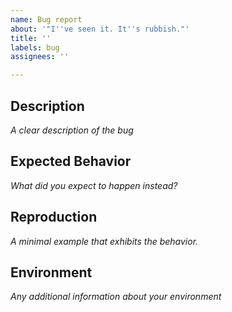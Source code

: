 ```yaml
---
name: Bug report
about: '"I''ve seen it. It''s rubbish."'
title: ''
labels: bug
assignees: ''

---
```


## Description
*A clear description of the bug*


## Expected Behavior
*What did you expect to happen instead?*


## Reproduction
*A minimal example that exhibits the behavior.*


## Environment
*Any additional information about your environment*

